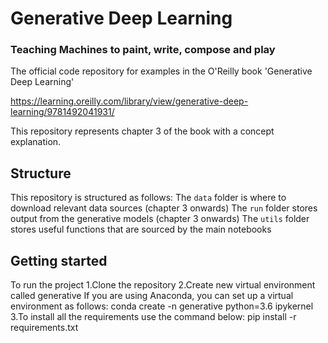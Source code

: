 # Generative Deep Learning
### Teaching Machines to paint, write, compose and play
The official code repository for examples in the O'Reilly book 'Generative Deep Learning'

https://learning.oreilly.com/library/view/generative-deep-learning/9781492041931/

This repository represents chapter 3 of the book with a concept explanation.

## Structure
This repository is structured as follows:
The `data` folder is where to download relevant data sources (chapter 3 onwards)
The `run` folder stores output from the generative models (chapter 3 onwards)
The `utils` folder stores useful functions that are sourced by the main notebooks

## Getting started
To run the project
1.Clone the repository
2.Create new virtual environment called generative
If you are using Anaconda, you can set up a virtual environment as follows:
conda create -n generative python=3.6 ipykernel
3.To install all the requirements use the command below:
pip install -r requirements.txt

